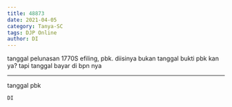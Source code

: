 ```yaml
---
title: 48873
date: 2021-04-05
category: Tanya-SC
tags: DJP Online
author: DI
---
```


tanggal pelunasan 1770S efiling, pbk. diisinya bukan tanggal bukti pbk kan ya? tapi tanggal bayar di bpn nya

---

tanggal pbk

`DI`
